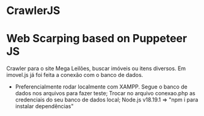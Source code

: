 # CrawlerJS
# Web Scarping based on Puppeteer JS
Crawler para o site Mega Leilões, buscar imóveis ou itens diversos.
Em imovel.js já foi feita a conexão com o banco de dados.
- Preferencialmente rodar localmente com XAMPP. Segue o banco de dados nos arquivos para fazer teste; Trocar no arquivo conexao.php as credenciais do seu banco de dados local;
Node.js v18.19.1 => "npm i para instalar dependências"
